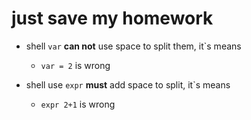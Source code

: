# just save my homework

* shell `var` **can not** use space to split them, it`s means
	* `var = 2` is wrong

* shell use `expr` **must** add space to split, it`s means
	* `expr 2+1` is wrong